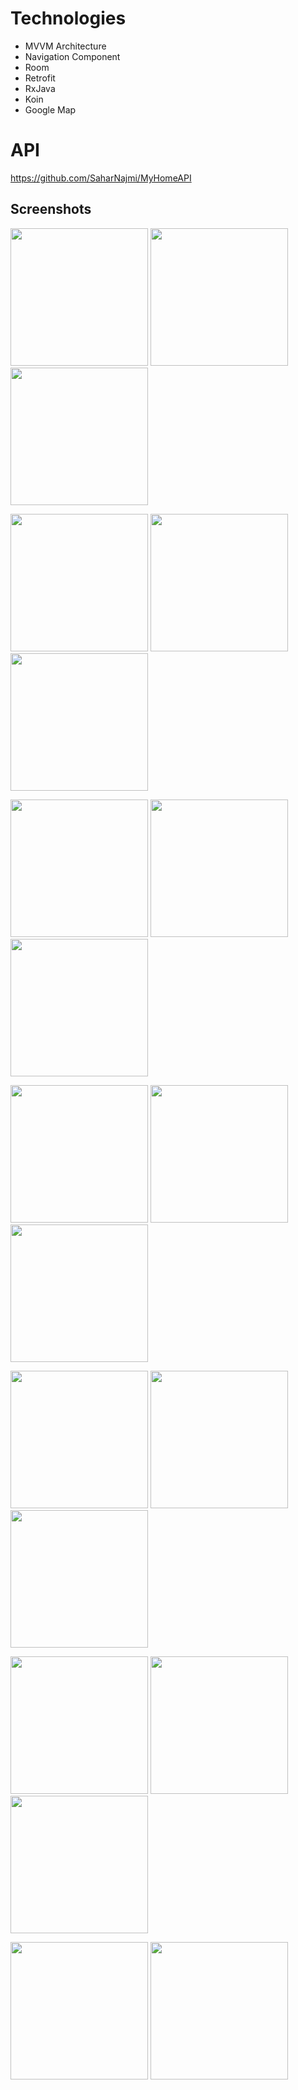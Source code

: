 # Technologies
* MVVM Architecture
* Navigation Component
* Room
* Retrofit
* RxJava
* Koin
* Google Map

# API
https://github.com/SaharNajmi/MyHomeAPI

## Screenshots

<p float="left">
  <img src="art/1.png" width="220">
  <img src="art/2.png" width="220">
  <img src="art/3.png" width="220">
</p>

<p float="left">
  <img src="art/4.png" width="220">
  <img src="art/5.png" width="220">
  <img src="art/6.png" width="220">
</p>

<p float="left">
  <img src="art/7.png" width="220">
  <img src="art/8.png" width="220">
  <img src="art/9.png" width="220">
</p>

<p float="left">
  <img src="art/10.png" width="220">
  <img src="art/11.png" width="220">
  <img src="art/12.png" width="220">
</p>

<p float="left">
  <img src="art/13.png" width="220">
  <img src="art/14.png" width="220">
  <img src="art/15.png" width="220">
</p>

<p float="left">
  <img src="art/16.png" width="220">
  <img src="art/17.png" width="220">
  <img src="art/18.png" width="220">
</p>

<p float="left">
  <img src="art/19.png" width="220">
  <img src="art/20.png" width="220">
</p>
